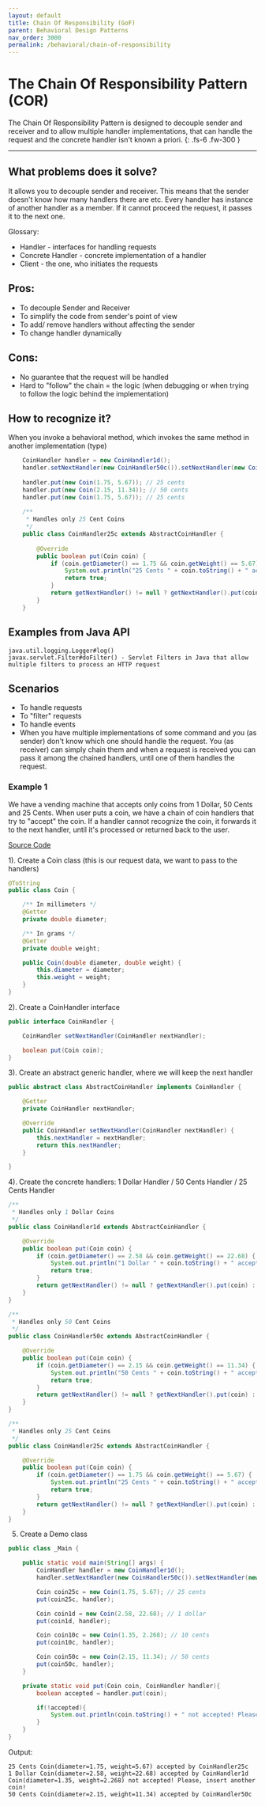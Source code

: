 ```yaml
---
layout: default
title: Chain Of Responsibility (GoF)
parent: Behavioral Design Patterns
nav_order: 3000
permalink: /behavioral/chain-of-responsibility
---
```


# The Chain Of Responsibility Pattern (COR)

The Chain Of Responsibility Pattern is designed to decouple sender and receiver and to allow multiple handler implementations, that can handle the request and the concrete handler isn't known a priori.
{: .fs-6 .fw-300 }

---
## What problems does it solve?
It allows you to decouple sender and receiver. This means that the sender doesn't know how many 
handlers there are etc. Every handler has instance of another handler as a member. 
If it cannot proceed the request, it passes it to the next one.

Glossary:
* Handler - interfaces for handling requests
* Concrete Handler - concrete implementation of a handler
* Client - the one, who initiates the requests 

## Pros:
- To decouple Sender and Receiver
- To simplify the code from sender's point of view 
- To add/ remove handlers without affecting the sender
- To change handler dynamically

## Cons:
- No guarantee that the request will be handled
- Hard to "follow" the chain = the logic (when debugging or when trying to follow the logic behind the implementation)

## How to recognize it?
When you invoke a behavioral method, which invokes the same method in another implementation (type)

```java
    CoinHandler handler = new CoinHandler1d();
    handler.setNextHandler(new CoinHandler50c()).setNextHandler(new CoinHandler25c());
   
    handler.put(new Coin(1.75, 5.67)); // 25 cents
    handler.put(new Coin(2.15, 11.34)); // 50 cents
    handler.put(new Coin(1.75, 5.67)); // 25 cents
    
    /**
     * Handles only 25 Cent Coins
     */
    public class CoinHandler25c extends AbstractCoinHandler {
    
        @Override
        public boolean put(Coin coin) {
            if (coin.getDiameter() == 1.75 && coin.getWeight() == 5.67) {
                System.out.println("25 Cents " + coin.toString() + " accepted by " + getClass().getSimpleName());
                return true;
            }
            return getNextHandler() != null ? getNextHandler().put(coin) : false;
        }
    }
```
## Examples from Java API
```
java.util.logging.Logger#log()
javax.servlet.Filter#doFilter() - Servlet Filters in Java that allow multiple filters to process an HTTP request
```
## Scenarios
* To handle requests
* To "filter" requests
* To handle events
* When you have multiple implementations of some command and you (as sender) don't know 
  which one should handle the request. You (as receiver) can simply chain them and when a request is received
  you can pass it among the chained handlers, until one of them handles the request.
  
### Example 1 
We have a vending machine that accepts only coins from 1 Dollar, 50 Cents and 25 Cents.
When user puts a coin, we have a chain of coin handlers that try to "accept" the coin.
If a handler cannot recognize the coin, it forwards it to the next handler, until it's processed 
or returned back to the user.

[Source Code](https://github.com/Iretha/ebook-design-patterns/tree/master/src/com/smdev/behavioral/chain_of_responisiblity) 


1). Create a Coin class (this is our request data, we want to pass to the handlers)
```java
@ToString
public class Coin {

    /** In millimeters */
    @Getter
    private double diameter;

    /** In grams */
    @Getter
    private double weight;

    public Coin(double diameter, double weight) {
        this.diameter = diameter;
        this.weight = weight;
    }
}
```

2). Create a CoinHandler interface
```java
public interface CoinHandler {

    CoinHandler setNextHandler(CoinHandler nextHandler);

    boolean put(Coin coin);
}
```
3). Create an abstract generic handler, where we will keep the next handler
```java
public abstract class AbstractCoinHandler implements CoinHandler {

    @Getter
    private CoinHandler nextHandler;

    @Override
    public CoinHandler setNextHandler(CoinHandler nextHandler) {
        this.nextHandler = nextHandler;
        return this.nextHandler;
    }

}
```
4). Create the concrete handlers: 1 Dollar Handler / 50 Cents Handler / 25 Cents Handler
```java
/**
 * Handles only 1 Dollar Coins
 */
public class CoinHandler1d extends AbstractCoinHandler {

    @Override
    public boolean put(Coin coin) {
        if (coin.getDiameter() == 2.58 && coin.getWeight() == 22.68) {
            System.out.println("1 Dollar " + coin.toString() + " accepted by " + getClass().getSimpleName());
            return true;
        }
        return getNextHandler() != null ? getNextHandler().put(coin) : false;
    }
}
```
```java
/**
 * Handles only 50 Cent Coins
 */
public class CoinHandler50c extends AbstractCoinHandler {

    @Override
    public boolean put(Coin coin) {
        if (coin.getDiameter() == 2.15 && coin.getWeight() == 11.34) {
            System.out.println("50 Cents " + coin.toString() + " accepted by " + getClass().getSimpleName());
            return true;
        }
        return getNextHandler() != null ? getNextHandler().put(coin) : false;
    }
}
```
```java
/**
 * Handles only 25 Cent Coins
 */
public class CoinHandler25c extends AbstractCoinHandler {

    @Override
    public boolean put(Coin coin) {
        if (coin.getDiameter() == 1.75 && coin.getWeight() == 5.67) {
            System.out.println("25 Cents " + coin.toString() + " accepted by " + getClass().getSimpleName());
            return true;
        }
        return getNextHandler() != null ? getNextHandler().put(coin) : false;
    }
}

```
5) Create a Demo class
```java
public class _Main {

    public static void main(String[] args) {
        CoinHandler handler = new CoinHandler1d();
        handler.setNextHandler(new CoinHandler50c()).setNextHandler(new CoinHandler25c());

        Coin coin25c = new Coin(1.75, 5.67); // 25 cents
        put(coin25c, handler);

        Coin coin1d = new Coin(2.58, 22.68); // 1 dollar
        put(coin1d, handler);

        Coin coin10c = new Coin(1.35, 2.268); // 10 cents
        put(coin10c, handler);

        Coin coin50c = new Coin(2.15, 11.34); // 50 cents
        put(coin50c, handler);
    }

    private static void put(Coin coin, CoinHandler handler){
        boolean accepted = handler.put(coin);

        if(!accepted){
            System.out.println(coin.toString() + " not accepted! Please, insert another coin!");
        }
    }
}

```
Output:
```
25 Cents Coin(diameter=1.75, weight=5.67) accepted by CoinHandler25c
1 Dollar Coin(diameter=2.58, weight=22.68) accepted by CoinHandler1d
Coin(diameter=1.35, weight=2.268) not accepted! Please, insert another coin!
50 Cents Coin(diameter=2.15, weight=11.34) accepted by CoinHandler50c
```
